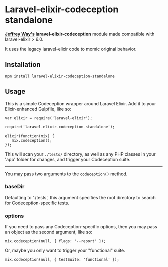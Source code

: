 # Laravel-elixir-codeception standalone

**[Jeffrey Way's](https://github.com/JeffreyWay/laravel-elixir-codeception) laravel-elixir-codeception** module made compatible with laravel-elixir > 6.0.

It uses the legacy laravel-elixir code to momic original behavior.

## Installation

    npm install laravel-elixir-codeception-standalone

## Usage

This is a simple Codeception wrapper around Laravel Elixir. Add it to your Elixir-enhanced Gulpfile, like so:

```
var elixir = require('laravel-elixir');

require('laravel-elixir-codeception-standalone');

elixir(function(mix) {
   mix.codeception();
});
```

This will scan your `./tests/` directory, as well as any PHP classes in your 'app' folder for changes, and trigger your Codeception suite.

---

You may pass two arguments to the `codeception()` method.

### baseDir

Defaulting to './tests', this argument specifies the root directory to search for Codeception-specific tests.

### options

If you need to pass any Codeception-specific options, then you may pass an object as the second argument, like so:

```
mix.codeception(null, { flags: '--report' });
```

Or, maybe you only want to trigger your "functional" suite.

```
mix.codeception(null, { testSuite: 'functional' });
```

